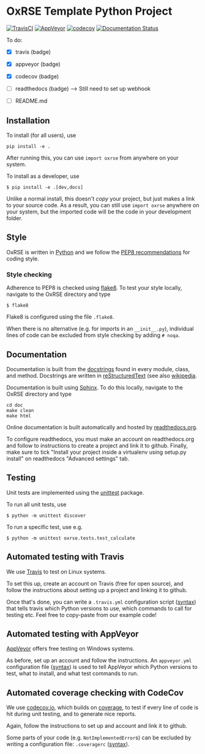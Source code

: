 # OxRSE Template Python Project
[![TravisCI](https://travis-ci.org/OxfordRSE/template-project-python.svg?branch=master)](https://travis-ci.org/OxfordRSE/template-project-python/)
[![AppVeyor](https://ci.appveyor.com/api/projects/status/4409b63ew60cnmu3?svg=true)](https://ci.appveyor.com/project/martinjrobins/template-project-python)
[![codecov](https://codecov.io/gh/OxfordRSE/template-project-python/branch/master/graph/badge.svg)](https://codecov.io/gh/OxfordRSE/template-project-python)
[![Documentation Status](https://readthedocs.org/projects/oxrse-template-project-python/badge/?version=latest)](https://oxrse-template-project-python.readthedocs.io/en/latest/?badge=latest)

To do:
- [x] travis (badge)
- [x] appveyor (badge)
- [x] codecov (badge)
- [ ] readthedocs (badge) --> Still need to set up webhook
- [ ] README.md


## Installation

To install (for all users), use
```
pip install -e .
```
After running this, you can use `import oxrse` from anywhere on your system.

To install as a developer, use
```
$ pip install -e .[dev,docs]
```
Unlike a normal install, this doesn't _copy_ your project, but just makes a link to your source code.
As a result, you can still use `import oxrse` anywhere on your system, but the imported code will be the code in your development folder.


## Style

OxRSE is written in [Python](https://en.wikipedia.org/wiki/Python_(programming_language)) and we follow the [PEP8 recommendations](https://www.python.org/dev/peps/pep-0008/) for coding style.

### Style checking

Adherence to PEP8 is checked using [flake8](http://flake8.pycqa.org/en/latest/).
To test your style locally, navigate to the OxRSE directory and type
```
$ flake8
```
Flake8 is configured using the file `.flake8`.

When there is no alternative (e.g. for imports in an `__init__.py`), individual lines of code can be excluded from style checking by adding `# noqa`.


## Documentation

Documentation is built from the [docstrings](https://www.python.org/dev/peps/pep-0257/) found in every module, class, and method. Docstrings are written in [reStructuredText](http://docutils.sourceforge.net/docs/user/rst/quickref.html) (see also [wikipedia](https://en.wikipedia.org/wiki/ReStructuredText).

Documentation is built using [Sphinx](http://www.sphinx-doc.org/en/stable/). To do this locally, navigate to the OxRSE directory and type

```
cd doc
make clean
make html
```

Online documentation is built automatically and hosted by [readthedocs.org](https://oxrse-template-project-python.readthedocs.io/en/latest/).

To configure readthedocs, you must make an account on readthedocs.org and follow to instructions to create a project and link it to github.
Finally, make sure to tick "Install your project inside a virtualenv using setup.py install" on readthedocs "Advanced settings" tab.


## Testing

Unit tests are implemented using the [unittest](https://docs.python.org/3.3/library/unittest.html) package.

To run all unit tests, use
```
$ python -m unittest discover
```

To run a specific test, use e.g.
```
$ python -m unittest oxrse.tests.test_calculate
```

## Automated testing with Travis

We use [Travis](https://travis-ci.org) to test on Linux systems.

To set this up, create an account on Travis (free for open source), and follow the instructions about setting up a project and linking it to github.

Once that's done, you can write a `.travis.yml` configuration script ([syntax](https://docs.travis-ci.com/)) that tells travis which Python versions to use, which commands to call for testing etc.
Feel free to copy-paste from our example code!

## Automated testing with AppVeyor

[AppVeyor](http://appveyor.com/) offers free testing on Windows systems.

As before, set up an account and follow the instructions.
An `appveyor.yml` configuration file ([syntax](https://packaging.python.org/guides/supporting-windows-using-appveyor/)) is used to tell AppVeyor which Python versions to test, what to install, and what test commands to run.

## Automated coverage checking with CodeCov

We use [codecov.io](https://docs.codecov.io/docs), which builds on [coverage](https://coverage.readthedocs.io/), to test if every line of code is hit during unit testing, and to generate nice reports.

Again, follow the instructions to set up and account and link it to github.

Some parts of your code (e.g. `NotImplementedError`s) can be excluded by writing a configuration file: `.coveragerc` ([syntax](https://coverage.readthedocs.io/en/latest/config.html)).


